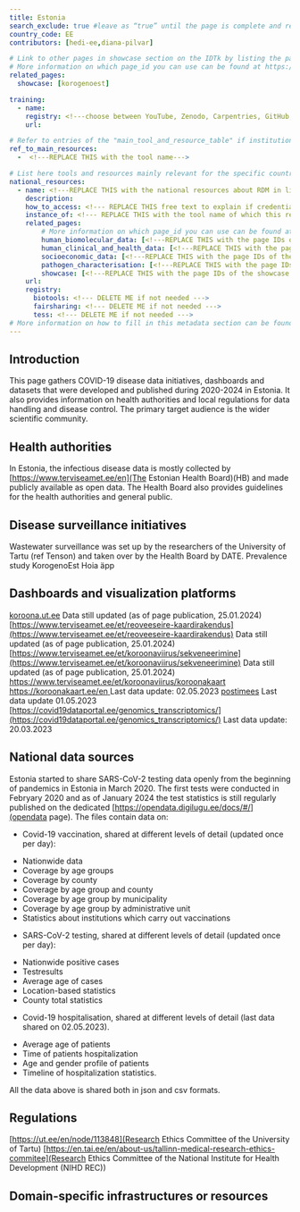 ```yaml
---
title: Estonia
search_exclude: true #leave as “true” until the page is complete and ready to be made public
country_code: EE
contributors: [hedi-ee,diana-pilvar]

# Link to other pages in showcase section on the IDTk by listing the page_id.
# More information on which page_id you can use can be found at https://www.infectious-diseases-toolkit.org/contribute/website_overview 
related_pages:
  showcase: [korogenoest]

training:
  - name: 
    registry: <!---choose between YouTube, Zenodo, Carpentries, GitHub, TeSS, Other--->
    url:

# Refer to entries of the "main_tool_and_resource_table" if institutions, organizations and projects from the country contribute to the development of international tools and resources. 
ref_to_main_resources: 
  -  <!---REPLACE THIS with the tool name--->

# List here tools and resources mainly relevant for the specific country
national_resources: 
  - name: <!---REPLACE THIS with the national resources about RDM in life sciences such as local instances of tools, guidelines or regulations--->
    description:
    how_to_access: <!--- REPLACE THIS free text to explain if credentials, login, specific affiliations etc., are needed to access the resource or tool--->
    instance_of: <!--- REPLACE THIS with the tool name of which this resource is an instance of, taken from the all tools and resources page --->
    related_pages:
        # More information on which page_id you can use can be found at https://www.infectious-diseases-toolkit.org/contribute/website_overview 
        human_biomolecular_data: [<!---REPLACE THIS with the page IDs of the human_biomolecular_data pages that you want to list here as related pages--->]
        human_clinical_and_health_data: [<!---REPLACE THIS with the page IDs of the human_clinical_and_health_data pages that you want to list here as related pages--->]
        socioeconomic_data: [<!---REPLACE THIS with the page IDs of the socioeconomic_data pages that you want to list here as related pages--->]
        pathogen_characterisation: [<!---REPLACE THIS with the page IDs of the pathogen_characterisation pages that you want to list here as related pages--->]
        showcase: [<!---REPLACE THIS with the page IDs of the showcase pages that you want to list here as related pages--->]
    url:
    registry:
      biotools: <!--- DELETE ME if not needed --->
      fairsharing: <!--- DELETE ME if not needed --->
      tess: <!--- DELETE ME if not needed --->
# More information on how to fill in this metadata section can be found here https://www.infectious-diseases-toolkit.org/contribute/page-metadata
---
```


<!-- Please take in mind our style guide https://www.infectious-diseases-toolkit.org/contribute/style_guide when writing the content of this page. -->

<!---All the resources added above will appear on the table at the bottom of the page--->

<!---Following information for the page text--->
<!---If the information is already in another resource, please include the link instead of duplicating information--->
<!---Please focus on resources that are relevant for the whole country for infectious diseases--->

## Introduction 
This page gathers COVID-19 disease data initiatives, dashboards and datasets that were developed and published during 2020-2024 in Estonia. It also provides information on health authorities and local regulations for data handling and disease control. The primary target audience is the wider scientific community.

## Health authorities
<!--- A section to list and provide context to agencies/authorities/institutions which define public health measures and policies --->
In Estonia, the infectious disease data is mostly collected by [https://www.terviseamet.ee/en](The Estonian Health Board)(HB) and made publicly available as open data. The Health Board also provides guidelines for the health authorities and general public. 

## Disease surveillance initiatives
Wastewater surveillance was set up by the researchers of the University of Tartu (ref Tenson) and taken over by the Health Board by DATE. 
Prevalence study 
KorogenoEst
Hoia äpp

## Dashboards and visualization platforms

[koroona.ut.ee](https://koroona.ut.ee/)  Data still updated (as of page publication, 25.01.2024)
[https://www.terviseamet.ee/et/reoveeseire-kaardirakendus](https://www.terviseamet.ee/et/reoveeseire-kaardirakendus) Data still updated (as of page publication, 25.01.2024)
[https://www.terviseamet.ee/et/koroonaviirus/sekveneerimine](https://www.terviseamet.ee/et/koroonaviirus/sekveneerimine) Data still updated (as of page publication, 25.01.2024)
[https://www.terviseamet.ee/et/koroonaviirus/koroonakaart ](https://www.terviseamet.ee/en/coronavirus-dataset) 
[https://koroonakaart.ee/en ](https://koroonakaart.ee/en) Last data update: 02.05.2023
[postimees](https://www.postimees.ee/6931752/graafikud-nadalaga-lisandus-140-gripi-ja-1445-koroonajuhtu) Last data update 01.05.2023
[https://covid19dataportal.ee/genomics_transcriptomics/](https://covid19dataportal.ee/genomics_transcriptomics/) Last data update: 20.03.2023



## National data sources
<!--- A section to list and provide context to national data sources.  In the context of BY-COVID, a data source can be a repository which should include at least the metadata and ideally the data, that might not be directly available when considering sensitive data. Also, repositories should have the capacity to share this data and therefore have a governance model in place on how to do it. It can also include registries of data sources important for the field, with a direct link to the original data sources to be able to request access to the data. --->
Estonia started to share SARS-CoV-2 testing data openly from the beginning of pandemics in Estonia in March 2020. The first tests were conducted in Febryary 2020 and as of January 2024 the test statistics is still regularly published on the dedicated [https://opendata.digilugu.ee/docs/#/](opendata page). The files contain data on:
* Covid-19 vaccination, shared at different levels of detail (updated once per day):
- Nationwide data
- Coverage by age groups
-  Coverage by county
-  Coverage by age group and county
-  Coverage by age group by municipality
-  Coverage by age group by administrative unit
-  Statistics about institutions which carry out vaccinations
* SARS-CoV-2 testing, shared at different levels of detail (updated once per day):
- Nationwide positive cases
- Testresults
- Average age of cases
- Location-based statistics
- County total statistics
* Covid-19 hospitalisation,  shared at different levels of detail (last data shared on 02.05.2023).
- Average age of patients
- Time of patients hospitalization
- Age and gender profile of patients
- Timeline of hospitalization statistics.

All the data above is shared both in json and csv formats.

## Regulations
<!--- Ethical and legal regulations in the country, committees etc --->
[https://ut.ee/en/node/113848](Research Ethics Committee of the University of Tartu)
[https://en.tai.ee/en/about-us/tallinn-medical-research-ethics-commitee](Research Ethics Committee of the National Institute for Health Development (NIHD REC)) 

## Domain-specific infrastructures or resources 
<!--- e.g. human data, covid-19. Please, only add domain-specific resources that you think don't fit in the table at the bottom--->

<!---Information about contributors will be added to the CONTRIBUTORS.yaml . Further instructions can be found at https://www.infectious-diseases-toolkit.org/contribute/editorial-board-guide#adding-extra-info-to-the-contributors --->
